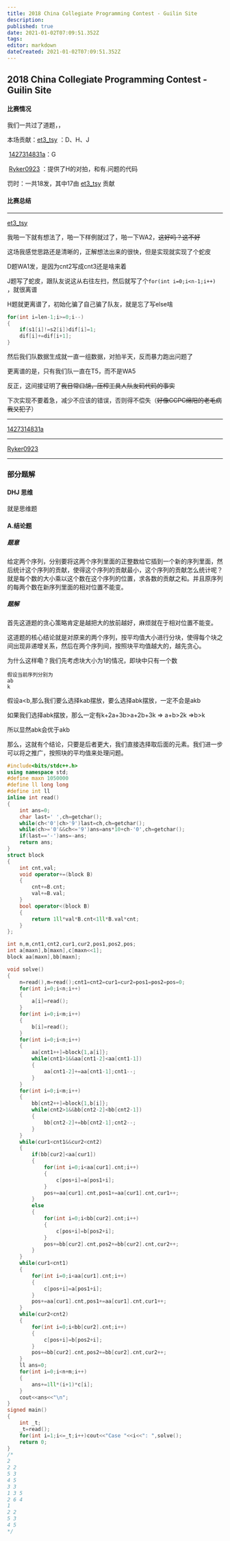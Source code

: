 ```yaml
---
title: 2018 China Collegiate Programming Contest - Guilin Site 
description: 
published: true
date: 2021-01-02T07:09:51.352Z
tags: 
editor: markdown
dateCreated: 2021-01-02T07:09:51.352Z
---
```


## 2018 China Collegiate Programming Contest - Guilin Site 

#### 比赛情况

我们一共过了道题，，

本场贡献：[et3_tsy](https://codeforces.com/profile/et3_tsy) ：D、H、J

​			[1427314831a](https://codeforces.com/profile/1427314831a)：G

​		    [Ryker0923](https://codeforces.com/profile/Ryker0923) ：提供了H的对拍，和有.问题的代码

罚时：一共18发，其中17由 [et3_tsy](https://codeforces.com/profile/et3_tsy) 贡献

#### 比赛总结

---

[et3_tsy](https://codeforces.com/profile/et3_tsy) 

我啪一下就有想法了，啪一下样例就过了，啪一下WA2，~~这好吗？这不好~~

这场我感觉思路还是清晰的，正解想法出来的很快，但是实现就实现了个蛇皮

D题WA1发，是因为cnt2写成cnt3还是啥来着

J题写了蛇皮，跟队友说这从右往左扫，然后就写了个`for(int i=0;i<n-1;i++)   `，就很离谱

H题就更离谱了，初始化骗了自己骗了队友，就是忘了写else啥

```cpp
for(int i=len-1;i>=0;i--)
{
    if(s1[i]!=s2[i])dif[i]=1;
    dif[i]+=dif[i+1];
}
```

然后我们队数据生成就一直一组数据，对拍半天，反而暴力跑出问题了

更离谱的是，只有我们队一直在T5，而不是WA5

反正，这间接证明了~~我日常口胡，压榨工具人队友码代码的事实~~

下次实现不要着急，减少不应该的错误，否则得不偿失（~~好像CCPC绵阳的老毛病我又犯了~~）

---

[1427314831a](https://codeforces.com/profile/1427314831a)









---

[Ryker0923](https://codeforces.com/profile/Ryker0923) 









---



### 部分题解

#### DHJ 思维

就是思维题

#### A.结论题

##### 题意

给定两个序列，分别要将这两个序列里面的正整数给它插到一个新的序列里面，然后统计这个序列的贡献，使得这个序列的贡献最小，这个序列的贡献怎么统计呢？就是每个数的大小乘以这个数在这个序列的位置，求各数的贡献之和。并且原序列的每两个数在新序列里面的相对位置不能变。

##### 题解

首先这道题的贪心策略肯定是越把大的放前越好，麻烦就在于相对位置不能变。

这道题的核心结论就是对原来的两个序列，按平均值大小进行分块，使得每个块之间出现非递增关系，然后在两个序列间，按照块平均值越大的，越先贪心。

为什么这样嘞？我们先考虑块大小为1的情况，即块中只有一个数

```
假设当前序列分别为
ab
k
```

假设a<b,那么我们要么选择kab摆放，要么选择abk摆放，一定不会是akb

如果我们选择abk摆放，那么一定有k+2a+3b>a+2b+3k  => a+b>2k =>b>k

所以显然abk会优于akb

那么，这就有个结论，只要是后者更大，我们直接选择取后面的元素。我们进一步可以将之推广，按照块的平均值来处理问题。

```cpp
#include<bits/stdc++.h>
using namespace std;
#define maxn 1050000
#define ll long long
#define int ll
inline int read()
{
    int ans=0;
    char last=' ',ch=getchar();
    while(ch<'0'|ch>'9')last=ch,ch=getchar();
    while(ch>='0'&&ch<='9')ans=ans*10+ch-'0',ch=getchar();
    if(last=='-')ans=-ans;
    return ans;
}
struct block
{
    int cnt,val;
    void operator+=(block B)
    {
        cnt+=B.cnt;
        val+=B.val;
    }
    bool operator<(block B)
    {
        return 1ll*val*B.cnt<1ll*B.val*cnt;
    }
};

int n,m,cnt1,cnt2,cur1,cur2,pos1,pos2,pos;
int a[maxn],b[maxn],c[maxn<<1];
block aa[maxn],bb[maxn];

void solve()
{
    n=read(),m=read();cnt1=cnt2=cur1=cur2=pos1=pos2=pos=0;
    for(int i=0;i<n;i++)
    {
        a[i]=read();
    }
    for(int i=0;i<m;i++)
    {
        b[i]=read();
    }
    for(int i=0;i<n;i++)
    {
        aa[cnt1++]=block{1,a[i]};
        while(cnt1>1&&aa[cnt1-2]<aa[cnt1-1])
        {
            aa[cnt1-2]+=aa[cnt1-1];cnt1--;
        }
    }
    for(int i=0;i<m;i++)
    {
        bb[cnt2++]=block{1,b[i]};
        while(cnt2>1&&bb[cnt2-2]<bb[cnt2-1])
        {
            bb[cnt2-2]+=bb[cnt2-1];cnt2--;
        }
    }
    while(cur1<cnt1&&cur2<cnt2)
    {
        if(bb[cur2]<aa[cur1])
        {
            for(int i=0;i<aa[cur1].cnt;i++)
            {
                c[pos+i]=a[pos1+i];
            }
            pos+=aa[cur1].cnt,pos1+=aa[cur1].cnt,cur1++;
        }
        else
        {
            for(int i=0;i<bb[cur2].cnt;i++)
            {
                c[pos+i]=b[pos2+i];
            }
            pos+=bb[cur2].cnt,pos2+=bb[cur2].cnt,cur2++;
        }
    }
    while(cur1<cnt1)
    {
        for(int i=0;i<aa[cur1].cnt;i++)
        {
            c[pos+i]=a[pos1+i];
        }
        pos+=aa[cur1].cnt,pos1+=aa[cur1].cnt,cur1++;
    }
    while(cur2<cnt2)
    {
        for(int i=0;i<bb[cur2].cnt;i++)
        {
            c[pos+i]=b[pos2+i];
        }
        pos+=bb[cur2].cnt,pos2+=bb[cur2].cnt,cur2++;
    }
    ll ans=0;
    for(int i=0;i<n+m;i++)
    {
        ans+=1ll*(i+1)*c[i];
    }
    cout<<ans<<"\n";
}
signed main()
{
    int _t;
    _t=read();
    for(int i=1;i<=_t;i++)cout<<"Case "<<i<<": ",solve();
    return 0;
}
/*
2
2 2
5 3
4 5
3 3
1 3 5
2 6 4
1
2 2
5 3
4 5
*/

```

